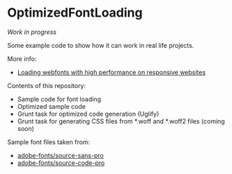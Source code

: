 # OptimizedFontLoading

*Work in progress*

Some example code to show how it can work in real life projects.

More info:
- [Loading webfonts with high performance on responsive websites](http://bdadam.com/blog/loading-webfonts-with-high-performance.html)

Contents of this repository:
- Sample code for font loading
- Optimized sample code
- Grunt task for optimized code generation (Uglify)
- Grunt task for generating CSS files from *.woff and *.woff2 files (coming soon)


Sample font files taken from:
- [adobe-fonts/source-sans-pro](https://github.com/adobe-fonts/source-sans-pro)
- [adobe-fonts/source-code-pro](https://github.com/adobe-fonts/source-code-pro)
